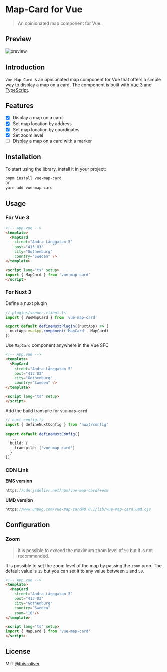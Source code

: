 # Map-Card for Vue

> An opinionated map component for Vue.

## Preview

![preview](public/vue-map-card.gif)

## Introduction

`Vue Map-Card` is an opinionated map component for Vue that offers a simple way to display a map on a card. The component is built with [Vue 3](https://v3.vuejs.org/) and [TypeScript](https://www.typescriptlang.org/).

## Features

- [x] Display a map on a card
- [x] Set map location by address
- [x] Set map location by coordinates
- [x] Set zoom level
- [ ] Display a map on a card with a marker

## Installation

To start using the library, install it in your project:

```bash
pnpm install vue-map-card
or
yarn add vue-map-card
```

## Usage

### For Vue 3

```html
<!-- App.vue -->
<template>
  <MapCard 
    street="Andra Långgatan 5" 
    post="413 03"
    city="Gothenburg"
    country="Sweden" />
</template>

<script lang="ts" setup>
import { MapCard } from 'vue-map-card'
</script>
```

### For Nuxt 3

Define a nuxt plugin

```ts
// plugins/sonner.client.ts
import { VueMapCard } from 'vue-map-card'

export default defineNuxtPlugin((nuxtApp) => {
  nuxtApp.vueApp.component('MapCard', MapCard)
})
```

Use `MapCard` component anywhere in the Vue SFC

```html
<!-- App.vue -->
<template>
  <MapCard 
    street="Andra Långgatan 5" 
    post="413 03"
    city="Gothenburg"
    country="Sweden" />
</template>

<script lang="ts" setup>
</script>
```

Add the build transpile for `vue-map-card`

```ts
// nuxt.config.ts
import { defineNuxtConfig } from 'nuxt/config'

export default defineNuxtConfig({
  ...
  build: {
    transpile: ['vue-map-card']
  }
})
```

### CDN Link

**EMS version**

```ts
https://cdn.jsdelivr.net/npm/vue-map-card/+esm
```

**UMD version**

```ts
https://www.unpkg.com/vue-map-card@0.0.1/lib/vue-map-card.umd.cjs
```

## Configuration

### Zoom

> it is possible to exceed the maximum zoom level of `50` but it is not recommended.

It is possible to set the zoom level of the map by passing the `zoom` prop. The default value is `15` but you can set it to any value between `1` and `50`.

```html
<!-- App.vue -->
<template>
  <MapCard 
    street="Andra Långgatan 5" 
    post="413 03"
    city="Gothenburg"
    country="Sweden"
    zoom="10"/>
</template>

<script lang="ts" setup>
import { MapCard } from 'vue-map-card'
</script>
```

## License

MIT [@this-oliver](https://github.com/this-oliver)
